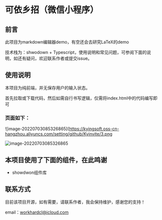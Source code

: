 # 可依乡招（微信小程序）

## 前言

此项目为markdown编辑器demo，有空还会去研究LaTeX的demo

技术栈为：shwodown + Typescript，使用说明和常见问题，可参阅下面的说明，如还有疑问，欢迎联系作者或提交issue。

## 使用说明

本项目为纯前端，并无保存用户的输入状态。

首先拉取或下载代码，然后如需自行书写逻辑，仅需将index.html中的代码编写即可

### 页面如下：

![image-20220703085326865](https://kyingsoft.oss-cn-hangzhou.aliyuncs.com/setting/github/Kyinvite/3.png

![image-20220703085326865](https://kyingsoft.oss-cn-hangzhou.aliyuncs.com/setting/github/Kyinvite/4.png)

## 本项目使用了下面的组件，在此鸣谢

- showdwon组件库

## 联系方式

目前该项目开源，如有需要，请联系作者，我会保持维护，感谢您的支持！

email：workhardcl@icloud.com	

